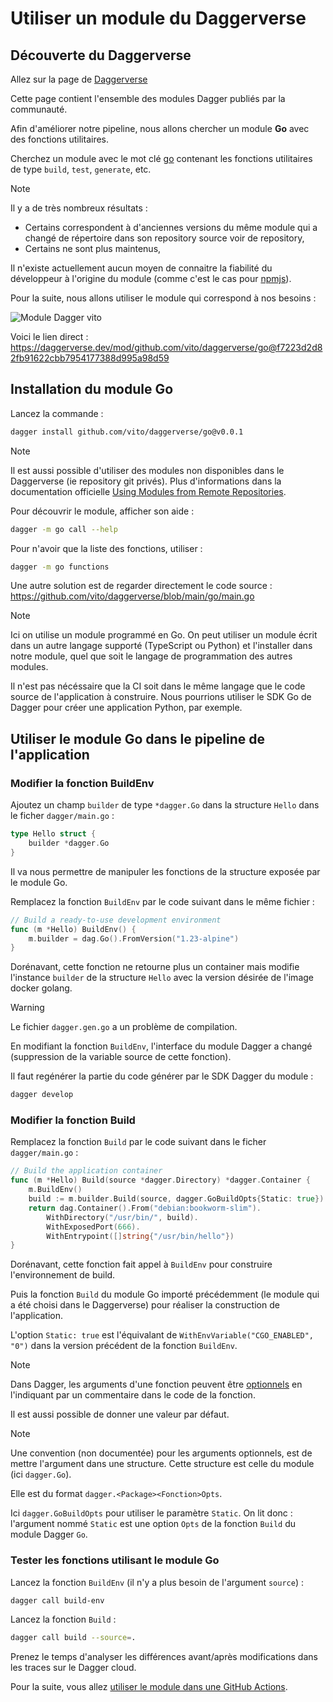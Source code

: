 # Utiliser un module du Daggerverse

## Découverte du Daggerverse

Allez sur la page de [Daggerverse](https://daggerverse.dev)

Cette page contient l'ensemble des modules Dagger publiés par la communauté.

Afin d'améliorer notre pipeline, nous allons chercher un module **Go** avec des fonctions utilitaires.

Cherchez un module avec le mot clé [go](https://daggerverse.dev/search?q=go) contenant les fonctions utilitaires de type `build`, `test`, `generate`, etc.

> [!NOTE]
> Il y a de très nombreux résultats :
> - Certains correspondent à d'anciennes versions du même module qui a changé de répertoire dans son repository source voir de repository,
> - Certains ne sont plus maintenus,
> 
> Il n'existe actuellement aucun moyen de connaitre la fiabilité du développeur à l'origine du module (comme c'est le cas pour [npmjs](https://www.npmjs.com)).

Pour la suite, nous allons utiliser le module qui correspond à nos besoins :

![Module Dagger vito](../dagger-module-go-vito.jpg)

Voici le lien direct : https://daggerverse.dev/mod/github.com/vito/daggerverse/go@f7223d2d82fb91622cbb7954177388d995a98d59

## Installation du module Go

Lancez la commande :
```bash
dagger install github.com/vito/daggerverse/go@v0.0.1
```

> [!NOTE]
> Il est aussi possible d'utiliser des modules non disponibles dans le Daggerverse (ie repository git privés). Plus d'informations dans la documentation officielle [Using Modules from Remote Repositories](https://docs.dagger.io/api/remote-modules).

Pour découvrir le module, afficher son aide :
```bash
dagger -m go call --help
```

Pour n'avoir que la liste des fonctions, utiliser :
```bash
dagger -m go functions
```

Une autre solution est de regarder directement le code source : https://github.com/vito/daggerverse/blob/main/go/main.go

> [!NOTE]
> Ici on utilise un module programmé en Go. On peut utiliser un module écrit dans un autre langage supporté (TypeScript ou Python) et l'installer dans notre module, quel que soit le langage de programmation des autres modules.
>
> Il n'est pas nécéssaire que la CI soit dans le même langage que le code source de l'application à construire. Nous pourrions utiliser le SDK Go de Dagger pour créer une application Python, par exemple.

## Utiliser le module Go dans le pipeline de l'application

### Modifier la fonction BuildEnv

Ajoutez un champ `builder` de type `*dagger.Go` dans la structure `Hello` dans le ficher `dagger/main.go` :
```go
type Hello struct {
	builder *dagger.Go
}
```

Il va nous permettre de manipuler les fonctions de la structure exposée par le module Go.

Remplacez la fonction `BuildEnv` par le code suivant dans le même fichier :
```go
// Build a ready-to-use development environment
func (m *Hello) BuildEnv() {
	m.builder = dag.Go().FromVersion("1.23-alpine")
}
```

Dorénavant, cette fonction ne retourne plus un container mais modifie l'instance `builder` de la structure `Hello` avec la version désirée de l'image docker golang.

> [!WARNING]
> Le fichier `dagger.gen.go` a un problème de compilation.
>
> En modifiant la fonction `BuildEnv`, l'interface du module Dagger a changé (suppression de la variable source de cette fonction).
> 
> Il faut regénérer la partie du code générer par le SDK Dagger du module :
> ```bash
> dagger develop
> ```

### Modifier la fonction Build

Remplacez la fonction `Build` par le code suivant dans le ficher `dagger/main.go` :
```go
// Build the application container
func (m *Hello) Build(source *dagger.Directory) *dagger.Container {
	m.BuildEnv()
	build := m.builder.Build(source, dagger.GoBuildOpts{Static: true})
	return dag.Container().From("debian:bookworm-slim").
		WithDirectory("/usr/bin/", build).
		WithExposedPort(666).
		WithEntrypoint([]string{"/usr/bin/hello"})
}
```

Dorénavant, cette fonction fait appel à `BuildEnv` pour construire l'environnement de build.

Puis la fonction `Build` du module Go importé précédemment (le module qui a été choisi dans le Daggerverse) pour réaliser la construction de l'application. 

L'option `Static: true` est l'équivalant de `WithEnvVariable("CGO_ENABLED", "0")` dans la version précédent de la fonction `BuildEnv`.

> [!NOTE]
> Dans Dagger, les arguments d'une fonction peuvent être [optionnels](https://docs.dagger.io/manuals/developer/functions/#optional-arguments) en l'indiquant par un commentaire dans le code de la fonction.
>
> Il est aussi possible de donner une valeur par défaut.

> [!NOTE]
> Une convention (non documentée) pour les arguments optionnels, est de mettre l'argument dans une structure.
> Cette structure est celle du module (ici `dagger.Go`).
>
> Elle est du format `dagger.<Package><Fonction>Opts`.
>
> Ici `dagger.GoBuildOpts` pour utiliser le paramètre `Static`.
> On lit donc : l'argument nommé `Static` est une option `Opts` de la fonction `Build` du module Dagger `Go`.

### Tester les fonctions utilisant le module Go

Lancez la fonction `BuildEnv` (il n'y a plus besoin de l'argument `source`) :
```bash
dagger call build-env
```

Lancez la fonction `Build` :
```bash
dagger call build --source=.
```

Prenez le temps d'analyser les différences avant/après modifications dans les traces sur le Dagger cloud.

Pour la suite, vous allez [utiliser le module dans une GitHub Actions](04-utiliser-module-github-actions.md).

